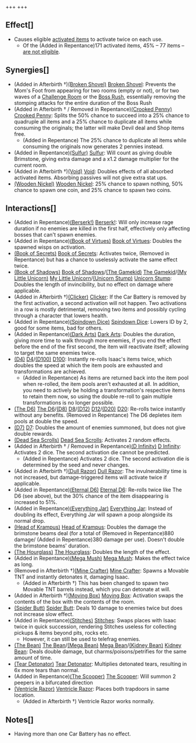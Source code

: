 +++
+++

Effect[]
--------


* Causes eligible [activated items](/wiki/Activated_item "Activated item") to activate twice on each use.
	+ Of the (Added in Repentance)171 activated items, 45% – 77 items – [are not eligible](/wiki/Car_Battery#No_Effect "Car Battery").


Synergies[]
-----------


* (Added in Afterbirth †)[(Broken Shovel)](/wiki/Broken_Shovel "Broken Shovel") [Broken Shovel](/wiki/Broken_Shovel "Broken Shovel"): Prevents the Mom's Foot from appearing for two rooms (empty or not), or for two waves of a [Challenge Room](/wiki/Challenge_Room "Challenge Room") or the [Boss Rush](/wiki/Boss_Rush "Boss Rush"), essentially removing the stomping attacks for the entire duration of the Boss Rush
* (Added in Afterbirth † / Removed in Repentance)[(Crooked Penny)](/wiki/Crooked_Penny "Crooked Penny") [Crooked Penny](/wiki/Crooked_Penny "Crooked Penny"): Splits the 50% chance to succeed into a 25% chance to quadruple all items and a 25% chance to duplicate all items while consuming the originals; the latter will make Devil deal and Shop items free.
	+ (Added in Repentance) The 25% chance to duplicate all items while consuming the originals now generates 2 pennies instead.
* (Added in Repentance)[(Sulfur)](/wiki/Sulfur "Sulfur") [Sulfur](/wiki/Sulfur "Sulfur"): Will count as giving double Brimstone, giving extra damage and a x1.2 damage multiplier for the current room.
* (Added in Afterbirth †)[(Void)](/wiki/Void "Void") [Void](/wiki/Void "Void"): Doubles effects of all absorbed activated items. Absorbing passives will not give extra stat ups.
* [(Wooden Nickel)](/wiki/Wooden_Nickel "Wooden Nickel") [Wooden Nickel](/wiki/Wooden_Nickel "Wooden Nickel"): 25% chance to spawn nothing, 50% chance to spawn one coin, and 25% chance to spawn two coins.


Interactions[]
--------------


* (Added in Repentance)[(Berserk!)](/wiki/Berserk! "Berserk!") [Berserk!](/wiki/Berserk! "Berserk!"): Will only increase rage duration if no enemies are killed in the first half, effectively only affecting bosses that can't spawn enemies.
* (Added in Repentance)[(Book of Virtues)](/wiki/Book_of_Virtues "Book of Virtues") [Book of Virtues](/wiki/Book_of_Virtues "Book of Virtues"): Doubles the spawned wisps on activation.
* [(Book of Secrets)](/wiki/Book_of_Secrets "Book of Secrets") [Book of Secrets](/wiki/Book_of_Secrets "Book of Secrets"): Activates twice, (Removed in Repentance) but has a chance to uselessly activate the same effect twice.
* [(Book of Shadows)](/wiki/Book_of_Shadows "Book of Shadows") [Book of Shadows](/wiki/Book_of_Shadows "Book of Shadows")/[(The Gamekid)](/wiki/The_Gamekid "The Gamekid") [The Gamekid](/wiki/The_Gamekid "The Gamekid")/[(My Little Unicorn)](/wiki/My_Little_Unicorn "My Little Unicorn") [My Little Unicorn](/wiki/My_Little_Unicorn "My Little Unicorn")/[(Unicorn Stump)](/wiki/Unicorn_Stump "Unicorn Stump") [Unicorn Stump](/wiki/Unicorn_Stump "Unicorn Stump"): Doubles the length of invincibility, but no effect on damage where applicable.
* (Added in Afterbirth †)[(Clicker)](/wiki/Clicker "Clicker") [Clicker](/wiki/Clicker "Clicker"): If the Car Battery is removed by the first activation, a second activation will not happen. Two activations in a row is mostly detrimental, removing two items and possibly cycling through a character that lowers health.
* (Added in Repentance)[(Spindown Dice)](/wiki/Spindown_Dice "Spindown Dice") [Spindown Dice](/wiki/Spindown_Dice "Spindown Dice"): Lowers ID by 2, good for some items, bad for others.
* (Added in Repentance)[(Dark Arts)](/wiki/Dark_Arts "Dark Arts") [Dark Arts](/wiki/Dark_Arts "Dark Arts"): Doubles the duration, giving more time to walk through more enemies, if you end the effect before the end of the first second, the item will reactivate itself; allowing to target the same enemies twice.
* [(D4)](/wiki/D4 "D4") [D4](/wiki/D4 "D4")/[(D100)](/wiki/D100 "D100") [D100](/wiki/D100 "D100"): Instantly re-rolls Isaac's items twice, which doubles the speed at which the item pools are exhausted and transformations are achieved.
	+ (Added in Repentance) As items are returned back into the item pool when re-rolled, the item pools aren't exhausted at all. In addition, you need to actively be holding a transformation's respective items to retain them now, so using the double re-roll to gain multiple transformations is no longer possible.
* [(The D6)](/wiki/The_D6 "The D6") [The D6](/wiki/The_D6 "The D6")/[(D8)](/wiki/D8 "D8") [D8](/wiki/D8 "D8")/[(D12)](/wiki/D12 "D12") [D12](/wiki/D12 "D12")/[(D20)](/wiki/D20 "D20") [D20](/wiki/D20 "D20"): Re-rolls twice instantly without any benefits. (Removed in Repentance) The D6 depletes item pools at double the speed.
* [(D7)](/wiki/D7 "D7") [D7](/wiki/D7 "D7"): Doubles the amount of enemies summoned, but does not give double rewards.
* [(Dead Sea Scrolls)](/wiki/Dead_Sea_Scrolls "Dead Sea Scrolls") [Dead Sea Scrolls](/wiki/Dead_Sea_Scrolls "Dead Sea Scrolls"): Activates 2 random effects.
* (Added in Afterbirth † / Removed in Repentance)[(D Infinity)](/wiki/D_Infinity "D Infinity") [D Infinity](/wiki/D_Infinity "D Infinity"): Activates 2 dice. The second activation die cannot be predicted.
	+ (Added in Repentance) Activates 2 dice. The second activation die is determined by the seed and never changes.
* (Added in Afterbirth †)[(Dull Razor)](/wiki/Dull_Razor "Dull Razor") [Dull Razor](/wiki/Dull_Razor "Dull Razor"): The invulnerability time is not increased, but damage-triggered items will activate twice if applicable.
* (Added in Repentance)[(Eternal D6)](/wiki/Eternal_D6 "Eternal D6") [Eternal D6](/wiki/Eternal_D6 "Eternal D6"): Re-rolls twice like The D6 (see above), but the 30% chance of the item disappearing is increased to 51%.
* (Added in Repentance)[(Everything Jar)](/wiki/Everything_Jar "Everything Jar") [Everything Jar](/wiki/Everything_Jar "Everything Jar"): Instead of doubling its effect, Everything Jar will spawn a poop alongside its normal drop.
* [(Head of Krampus)](/wiki/Head_of_Krampus "Head of Krampus") [Head of Krampus](/wiki/Head_of_Krampus "Head of Krampus"): Doubles the damage the brimstone beams deal (for a total of (Removed in Repentance)880 damage/ (Added in Repentance)380 damage per use). Doesn't double the brimstone beams' duration.
* [(The Hourglass)](/wiki/The_Hourglass "The Hourglass") [The Hourglass](/wiki/The_Hourglass "The Hourglass"): Doubles the length of the effect.
* (Added in Repentance)[(Mega Mush)](/wiki/Mega_Mush "Mega Mush") [Mega Mush](/wiki/Mega_Mush "Mega Mush"): Makes the effect twice as long.
* (Removed in Afterbirth †)[(Mine Crafter)](/wiki/Mine_Crafter "Mine Crafter") [Mine Crafter](/wiki/Mine_Crafter "Mine Crafter"): Spawns a Movable TNT and instantly detonates it, damaging Isaac.
	+ (Added in Afterbirth †) This has been changed to spawn two Movable TNT barrels instead, which you can detonate at will.
* (Added in Afterbirth †)[(Moving Box)](/wiki/Moving_Box "Moving Box") [Moving Box](/wiki/Moving_Box "Moving Box"): Activation swaps the contents of the box with the contents of the room.
* [(Spider Butt)](/wiki/Spider_Butt "Spider Butt") [Spider Butt](/wiki/Spider_Butt "Spider Butt"): Deals 10 damage to enemies twice but does not increase slow effect.
* (Added in Repentance)[(Stitches)](/wiki/Stitches "Stitches") [Stitches](/wiki/Stitches "Stitches"): Swaps places with Isaac twice in quick succession, rendering Stitches useless for collecting pickups & items beyond pits, rocks etc.
	+ However, it can still be used to telefrag enemies.
* [(The Bean)](/wiki/The_Bean "The Bean") [The Bean](/wiki/The_Bean "The Bean")/[(Mega Bean)](/wiki/Mega_Bean "Mega Bean") [Mega Bean](/wiki/Mega_Bean "Mega Bean")/[(Kidney Bean)](/wiki/Kidney_Bean "Kidney Bean") [Kidney Bean](/wiki/Kidney_Bean "Kidney Bean"): Deals double damage, but charms/poisons/petrifies for the same amount of time.
* [(Tear Detonator)](/wiki/Tear_Detonator "Tear Detonator") [Tear Detonator](/wiki/Tear_Detonator "Tear Detonator"): Multiplies detonated tears, resulting in 6x more tears than normal.
* (Added in Repentance)[(The Scooper)](/wiki/The_Scooper "The Scooper") [The Scooper](/wiki/The_Scooper "The Scooper"): Will summon 2 peepers in a bifurcated direction
* [(Ventricle Razor)](/wiki/Ventricle_Razor "Ventricle Razor") [Ventricle Razor](/wiki/Ventricle_Razor "Ventricle Razor"): Places both trapdoors in same location.
	+ (Added in Afterbirth †) Ventricle Razor works normally.


Notes[]
-------


* Having more than one Car Battery has no effect.


